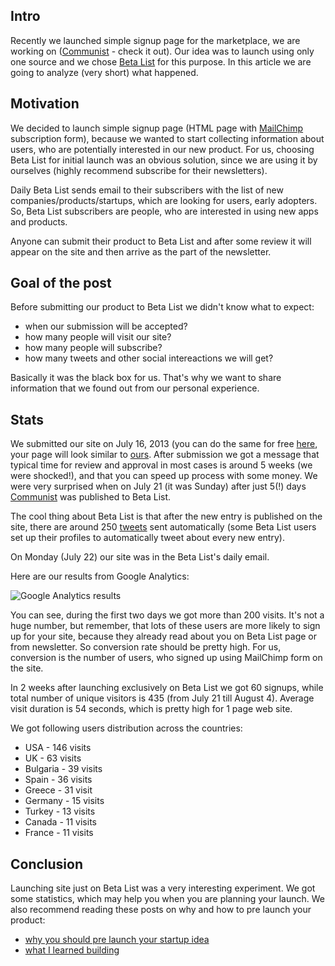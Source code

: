 <!--
name: Product launch on Beta List
description: Analysis of product launch on Beta List
author: Anton Podviaznikov
author_email: anton@hashobject.com
author_url: http://twitter.com/podviaznikov
author_github: podviaznikov
author_twitter: podviaznikov
author_avatar: /images/anton-avatar.png
location: Panama City, Panama
date_created: 2013-08-04
date_modified: 2014-02-10
date_published: 2013-07-22
headline:
in_language: en
keywords: web site, web app, launch on Beta List, betalist, launcg analysis, communi.st, MailChimp
discussion_url: https://github.com/hashobject/blog.hashobject.com/issues/6
canonical_url: http://blog.hashobject.com/product-launch-on-betalist
-->
## Intro

Recently we launched simple signup page for the marketplace, we are working on
([Communist](http://communi.st) - check it out). Our idea was to launch
using only one source and we chose [Beta List](http://betali.st) for this purpose.
In this article we are going to analyze (very short) what happened.

## Motivation

We decided to launch simple signup page (HTML page with [MailChimp](http://mailchimp.com/) subscription form),
because we wanted to start collecting information about users, who are potentially interested in
our new product. For us, choosing Beta List for initial launch was an obvious solution, since we are
using it by ourselves (highly recommend subscribe for their newsletters).

Daily Beta List sends email to their subscribers with the list of new companies/products/startups, which are
looking for users, early adopters. So, Beta List subscribers are people, who are interested in using new apps
and products.

Anyone can submit their product to Beta List and after some review it will appear on the site and then arrive
as the part of the newsletter.

## Goal of the post

Before submitting our product to Beta List we didn't know what to expect:

  * when our submission will be accepted?
  * how many people will visit our site?
  * how many people will subscribe?
  * how many tweets and other social intereactions we will get?

Basically it was the black box for us. That's why we want to share information that we found out from our personal experience.


## Stats

We submitted our site on July 16, 2013 (you can do the same for free
[here](http://betali.st/submit), your page will look similar to [ours](http://betali.st/startups/communist).
After submission we got a message that typical time for review and approval in most cases is around 5 weeks
(we were shocked!), and that you can speed up process with some money. We were very surprised when on July 21
(it was Sunday) after just 5(!) days [Communist](http://communi.st) was published to Beta List.

The cool thing about Beta List is that after the new entry is published on the site, there are around 250
[tweets](https://twitter.com/search?q=%23communi.st) sent automatically (some Beta List users set up
their profiles to automatically tweet about every new entry).

On Monday (July 22) our site was in the Beta List's daily email.

Here are our results from Google Analytics:

![Google Analytics results](/images/product-launch-on-betalist-fig-1.png)

You can see, during the first two days we got more than 200 visits. It's not a huge number, but remember,
that lots of these users are more likely to sign up for your site, because they already read about you on
Beta List page or from newsletter. So conversion rate should be pretty high. For us, conversion is the number
of users, who signed up using MailChimp form on the site.

In 2 weeks after launching exclusively on Beta List we got 60 signups, while total number of unique
visitors is 435 (from July 21 till August 4). Average visit duration is 54 seconds, which is pretty
high for 1 page web site.

We got following users distribution across the countries:

 * USA - 146 visits
 * UK - 63 visits
 * Bulgaria - 39 visits
 * Spain - 36 visits
 * Greece - 31 visit
 * Germany - 15 visits
 * Turkey - 13 visits
 * Canada - 11 visits
 * France - 11 visits


## Conclusion

Launching site just on Beta List was a very interesting experiment.
We got some statistics, which may help you when you are planning your launch. We also recommend
reading these posts on why and how to pre launch your product:

  * [why you should pre launch your startup idea](http://www.bogdannedelcu.com/why-you-should-pre-launch-your-startup-idea.html)
  * [what I learned building](https://medium.com/what-i-learned-building/63fa3e5603b)
